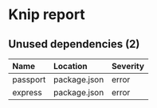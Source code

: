 # Knip report

## Unused dependencies (2)

| Name | Location | Severity |
| :------- | :----------- | :------- |
| passport | package.json | error |
| express | package.json | error |

